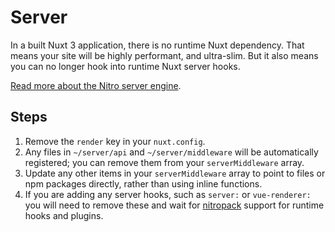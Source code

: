 # Server

In a built Nuxt 3 application, there is no runtime Nuxt dependency. That means your site will be highly performant, and ultra-slim. But it also means you can no longer hook into runtime Nuxt server hooks.

[Read more about the Nitro server engine](/guide/concepts/server-engine).

## Steps

1. Remove the `render` key in your `nuxt.config`.
1. Any files in `~/server/api` and `~/server/middleware` will be automatically registered; you can remove them from your `serverMiddleware` array.
1. Update any other items in your `serverMiddleware` array to point to files or npm packages directly, rather than using inline functions.
1. If you are adding any server hooks, such as `server:` or `vue-renderer:` you will need to remove these and wait for [nitropack](https://github.com/unjs/nitropack) support for runtime hooks and plugins.
